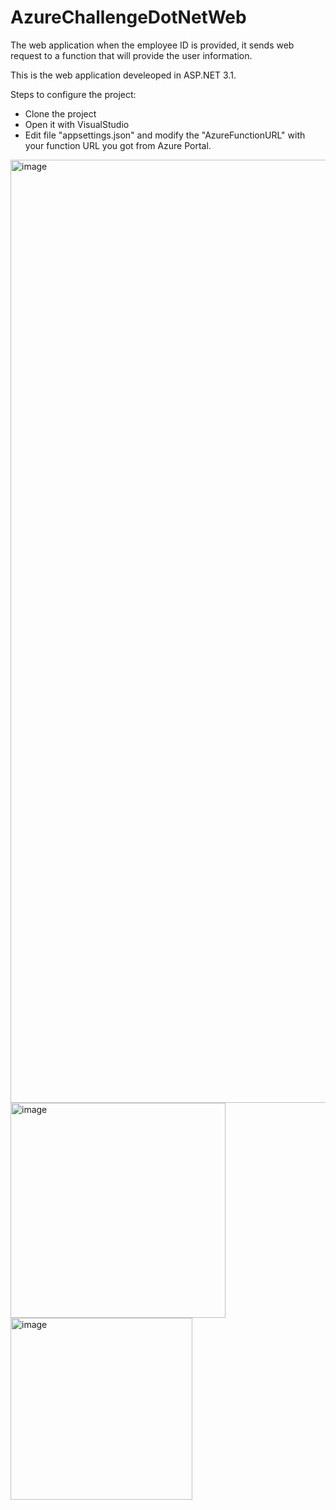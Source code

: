 # AzureChallengeDotNetWeb

The web application when the employee ID is provided, it sends web request to a function that will provide the user information.

This is the web application develeoped in ASP.NET 3.1.

Steps to configure the project:
- Clone the project
- Open it with VisualStudio
- Edit file "appsettings.json" and modify the "AzureFunctionURL" with your function URL you got from Azure Portal.

<img width="1509" alt="image" src="https://user-images.githubusercontent.com/26937060/194508484-28c4a7f7-3a2e-4b02-a5cd-531541c30532.png">

<img width="344" alt="image" src="https://user-images.githubusercontent.com/26937060/194507189-d0baecfd-2be9-4f21-87e7-f78541d7420a.png">

<img width="291" alt="image" src="https://user-images.githubusercontent.com/26937060/194507147-e97bf009-cbc3-431e-8fd6-90dced9a47a7.png">

